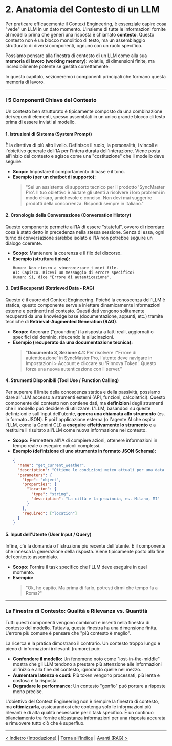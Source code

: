 # 2. Anatomia del Contesto di un LLM

Per praticare efficacemente il Context Engineering, è essenziale capire cosa "vede" un LLM in un dato momento. L'insieme di tutte le informazioni fornite al modello prima che generi una risposta è chiamato **contesto**. Questo contesto non è un blocco monolitico di testo, ma un assemblaggio strutturato di diversi componenti, ognuno con un ruolo specifico.

Possiamo pensare alla finestra di contesto di un LLM come alla sua **memoria di lavoro (working memory)**: volatile, di dimensioni finite, ma incredibilmente potente se gestita correttamente.

In questo capitolo, sezioneremo i componenti principali che formano questa memoria di lavoro.

---

### I 5 Componenti Chiave del Contesto

Un contesto ben strutturato è tipicamente composto da una combinazione dei seguenti elementi, spesso assemblati in un unico grande blocco di testo prima di essere inviati al modello.

#### 1. Istruzioni di Sistema (System Prompt)

È la direttiva di più alto livello. Definisce il ruolo, la personalità, i vincoli e l'obiettivo generale dell'IA per l'intera durata dell'interazione. Viene posta all'inizio del contesto e agisce come una "costituzione" che il modello deve seguire.

- **Scopo:** Impostare il comportamento di base e il tono.
- **Esempio (per un chatbot di supporto):**
  > "Sei un assistente di supporto tecnico per il prodotto 'SyncMaster Pro'. Il tuo obiettivo è aiutare gli utenti a risolvere i loro problemi in modo chiaro, amichevole e conciso. Non devi mai suggerire prodotti della concorrenza. Rispondi sempre in italiano."

#### 2. Cronologia della Conversazione (Conversation History)

Questo componente permette all'IA di essere "stateful", ovvero di ricordare cosa è stato detto in precedenza nella stessa sessione. Senza di essa, ogni turno di conversazione sarebbe isolato e l'IA non potrebbe seguire un dialogo coerente.

- **Scopo:** Mantenere la coerenza e il filo del discorso.
- **Esempio (struttura tipica):**
  ```
  Human: Non riesco a sincronizzare i miei file.
  AI: Capisco. Ricevi un messaggio di errore specifico?
  Human: Sì, dice "Errore di autenticazione".
  ```

#### 3. Dati Recuperati (Retrieved Data - RAG)

Questo è il cuore del Context Engineering. Poiché la conoscenza dell'LLM è statica, questo componente serve a iniettare dinamicamente informazioni esterne e pertinenti nel contesto. Questi dati vengono solitamente recuperati da una knowledge base (documentazione, appunti, etc.) tramite tecniche di **Retrieval-Augmented Generation (RAG)**.

- **Scopo:** Ancorare ("grounding") la risposta a fatti reali, aggiornati o specifici del dominio, riducendo le allucinazioni.
- **Esempio (recuperato da una documentazione tecnica):**
  > "**Documento 3, Sezione 4.1:** Per risolvere l''Errore di autenticazione' in SyncMaster Pro, l'utente deve navigare in Impostazioni > Account e cliccare su 'Rinnova Token'. Questo forza una nuova autenticazione con il server."

#### 4. Strumenti Disponibili (Tool Use / Function Calling)

Per superare il limite della conoscenza statica e della passività, possiamo dare all'LLM accesso a strumenti esterni (API, funzioni, calcolatrici). Questo componente del contesto non contiene dati, ma **definizioni** degli strumenti che il modello può decidere di utilizzare. L'LLM, basandosi su queste definizioni e sull'input dell'utente, **genera una chiamata allo strumento** (es. in formato JSON). È poi l'applicazione esterna (o l'agente AI che ospita l'LLM, come la Gemini CLI) a **eseguire effettivamente lo strumento** e a restituire il risultato all'LLM come nuova informazione nel contesto.

- **Scopo:** Permettere all'IA di compiere azioni, ottenere informazioni in tempo reale o eseguire calcoli complessi.
- **Esempio (definizione di uno strumento in formato JSON Schema):**
  ```json
  {
    "name": "get_current_weather",
    "description": "Ottiene le condizioni meteo attuali per una data località",
    "parameters": {
      "type": "object",
      "properties": {
        "location": {
          "type": "string",
          "description": "La città e la provincia, es. Milano, MI"
        }
      },
      "required": ["location"]
    }
  }
  ```

#### 5. Input dell'Utente (User Input / Query)

Infine, c'è la domanda o l'istruzione più recente dell'utente. È il componente che innesca la generazione della risposta. Viene tipicamente posto alla fine del contesto assemblato.

- **Scopo:** Fornire il task specifico che l'LLM deve eseguire in quel momento.
- **Esempio:**
  > "Ok, ho capito. Ma prima di farlo, potresti dirmi che tempo fa a Roma?"

---

### La Finestra di Contesto: Qualità e Rilevanza vs. Quantità

Tutti questi componenti vengono combinati e inseriti nella finestra di contesto del modello. Tuttavia, questa finestra ha una dimensione finita. L'errore più comune è pensare che "più contesto è meglio".

La ricerca e la pratica dimostrano il contrario. Un contesto troppo lungo e pieno di informazioni irrilevanti (rumore) può:

- **Confondere il modello:** Un fenomeno noto come "lost-in-the-middle" mostra che gli LLM tendono a prestare più attenzione alle informazioni all'inizio e alla fine del contesto, ignorando quelle nel mezzo.
- **Aumentare latenza e costi:** Più token vengono processati, più lenta e costosa è la risposta.
- **Degradare le performance:** Un contesto "gonfio" può portare a risposte meno precise.

L'obiettivo del Context Engineering non è riempire la finestra di contesto, ma **ottimizzarla**, assicurandosi che contenga solo le informazioni più rilevanti e di alta qualità necessarie per il task specifico. È un continuo bilanciamento tra fornire abbastanza informazioni per una risposta accurata e rimuovere tutto ciò che è superfluo.

---

[< Indietro (Introduzione)](./01-introduzione-al-context-engineering.md) | [Torna all'Indice](./index.md) | [Avanti (RAG) >](./03-retrieval-augmented-generation-rag.md)
